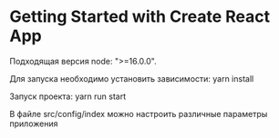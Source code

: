 # Getting Started with Create React App

Подходящая версия node: ">=16.0.0".

Для запуска необходимо установить зависимости:
yarn install

Запуск проекта:
yarn run start

В файле src/config/index можно настроить различные параметры приложения
